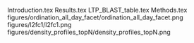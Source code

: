 Introduction.tex
Results.tex
LTP_BLAST_table.tex
Methods.tex
figures/ordination_all_day_facet/ordination_all_day_facet.png
figures/l2fc1/l2fc1.png
figures/density_profiles_topN/density_profiles_topN.png